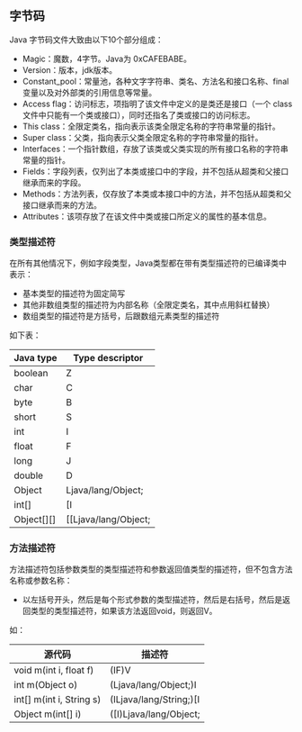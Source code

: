 ## 字节码

Java 字节码文件大致由以下10个部分组成：
- Magic：魔数，4字节。Java为 0xCAFEBABE。
- Version：版本，jdk版本。
- Constant_pool：常量池，各种文字字符串、类名、方法名和接口名称、final 变量以及对外部类的引用信息等常量。
- Access flag：访问标志，项指明了该文件中定义的是类还是接口（一个 class 文件中只能有一个类或接口），同时还指名了类或接口的访问标志。
- This class：全限定类名，指向表示该类全限定名称的字符串常量的指针。
- Super class：父类，指向表示父类全限定名称的字符串常量的指针。
- Interfaces：一个指针数组，存放了该类或父类实现的所有接口名称的字符串常量的指针。
- Fields：字段列表，仅列出了本类或接口中的字段，并不包括从超类和父接口继承而来的字段。
- Methods：方法列表，仅存放了本类或本接口中的方法，并不包括从超类和父接口继承而来的方法。
- Attributes：该项存放了在该文件中类或接口所定义的属性的基本信息。

### 类型描述符
在所有其他情况下，例如字段类型，Java类型都在带有类型描述符的已编译类中表示：

- 基本类型的描述符为固定简写
- 其他非数组类型的描述符为内部名称（全限定类名，其中点用斜杠替换）
- 数组类型的描述符是方括号，后跟数组元素类型的描述符

如下表：

|Java type  |	Type descriptor   |
|-----------|---------------------|
|boolean    |Z                    |
|char	    |C                    |
|byte	    |B                    |
|short	    |S                    |
|int	    |I                    |
|float	    |F                    |
|long	    |J                    |
|double	    |D                    |
|Object	    |Ljava/lang/Object;   |
|int[]	    |[I                   |
|Object[][]	|[[Ljava/lang/Object; |

### 方法描述符

方法描述符包括参数类型的类型描述符和参数返回值类型的描述符，但不包含方法名称或参数名称：

- 以左括号开头，然后是每个形式参数的类型描述符，然后是右括号，然后是返回类型的类型描述符，如果该方法返回void，则返回V。

如：

|源代码                   |描述符                  |
|------------------------|------------------------|
|void m(int i, float f)	 |(IF)V                   |
|int m(Object o)	     |(Ljava/lang/Object;)I   |
|int[] m(int i, String s)|(ILjava/lang/String;)[I |
|Object m(int[] i)	     |([I)Ljava/lang/Object;  |
